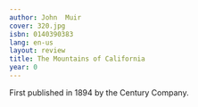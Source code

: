 ```yaml
---
author: John  Muir
cover: 320.jpg
isbn: 0140390383
lang: en-us
layout: review
title: The Mountains of California
year: 0
---
```


First published in 1894 by the Century Company.
